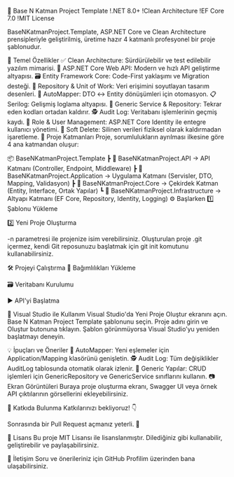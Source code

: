 🚀 Base N Katman Project Template
!.NET 8.0+ !Clean Architecture !EF Core 7.0 !MIT License

BaseNKatmanProject.Template, ASP.NET Core ve Clean Architecture prensipleriyle geliştirilmiş, üretime hazır 4 katmanlı profesyonel bir proje şablonudur.

📌 Temel Özellikler
✅ Clean Architecture: Sürdürülebilir ve test edilebilir yazılım mimarisi.
🚀 ASP.NET Core Web API: Modern ve hızlı API geliştirme altyapısı.
🗃️ Entity Framework Core: Code-First yaklaşımı ve Migration desteği.
🧱 Repository & Unit of Work: Veri erişimini soyutlayan tasarım desenleri.
🔄 AutoMapper: DTO ↔ Entity dönüşümleri için otomasyon.
📋 Serilog: Gelişmiş loglama altyapısı.
🧬 Generic Service & Repository: Tekrar eden kodları ortadan kaldırır.
🕵️ Audit Log: Veritabanı işlemlerinin geçmiş kaydı.
👥 Role & User Management: ASP.NET Core Identity ile entegre kullanıcı yönetimi.
🧹 Soft Delete: Silinen verileri fiziksel olarak kaldırmadan işaretleme.
📂 Proje Katmanları
Proje, sorumlulukların ayrılması ilkesine göre 4 ana katmandan oluşur:

📦 BaseNKatmanProject.Template
┣ 📂 BaseNKatmanProject.API           → API Katmanı (Controller, Endpoint, Middleware)
┣ 📂 BaseNKatmanProject.Application    → Uygulama Katmanı (Servisler, DTO, Mapping, Validasyon)
┣ 📂 BaseNKatmanProject.Core           → Çekirdek Katman (Entity, Interface, Ortak Yapılar)
┗ 📂 BaseNKatmanProject.Infrastructure → Altyapı Katmanı (EF Core, Repository, Identity, Logging)
⚙️ Başlarken
1️⃣ Şablonu Yükleme

2️⃣ Yeni Proje Oluşturma

-n parametresi ile projenize isim verebilirsiniz. Oluşturulan proje .git içermez, kendi Git reposunuzu başlatmak için git init komutunu kullanabilirsiniz.

🛠️ Projeyi Çalıştırma
🔄 Bağımlılıkları Yükleme

🗃️ Veritabanı Kurulumu

▶️ API'yi Başlatma

🎯 Visual Studio ile Kullanım
Visual Studio'da Yeni Proje Oluştur ekranını açın.
Base N Katman Project Template şablonunu seçin.
Proje adını girin ve Oluştur butonuna tıklayın.
Şablon görünmüyorsa Visual Studio’yu yeniden başlatmayı deneyin.

💡 İpuçları ve Öneriler
🔄 AutoMapper: Yeni eşlemeler için Application/Mapping klasörünü genişletin.
🕵️ Audit Log: Tüm değişiklikler AuditLog tablosunda otomatik olarak izlenir.
🧬 Generic Yapılar: CRUD işlemleri için GenericRepository ve GenericService sınıflarını kullanın.
📷 Ekran Görüntüleri
Buraya proje oluşturma ekranı, Swagger UI veya örnek API çıktılarının görsellerini ekleyebilirsiniz.

🤝 Katkıda Bulunma
Katkılarınızı bekliyoruz! 👇


Sonrasında bir Pull Request açmanız yeterli. 🎉

📄 Lisans
Bu proje MIT Lisansı ile lisanslanmıştır. Dilediğiniz gibi kullanabilir, geliştirebilir ve paylaşabilirsiniz.

💬 İletişim
Soru ve önerileriniz için GitHub Profilim üzerinden bana ulaşabilirsiniz.
